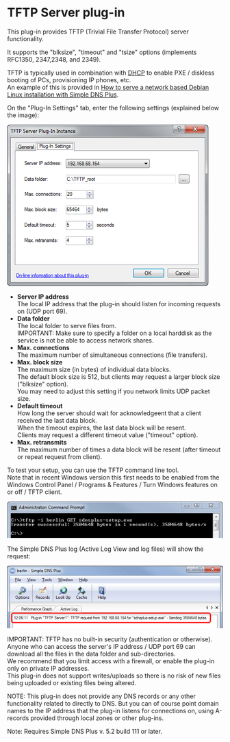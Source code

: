 ﻿---
category: 8
frontpage: false
comments: true
refs: 110,73
created-utc: 2019-01-01
modified-utc: 2020-01-08
---
# TFTP Server plug-in

This plug-in provides TFTP (Trivial File Transfer Protocol) server functionality.

It supports the "blksize", "timeout" and "tsize" options (implements RFC1350, 2347,2348, and 2349).

TFTP is typically used in combination with [DHCP](/kb/169) to enable PXE / diskless booting of PCs, provisioning IP phones, etc.  
An example of this is provided in [How to serve a network based Debian Linux installation with Simple DNS Plus](/kb/73).

On the "Plug-In Settings" tab, enter the following settings (explained below the image):

![](img/189/1.png)

- **Server IP address**  
The local IP address that the plug-in should listen for incoming requests on (UDP port 69).
- **Data folder**  
The local folder to serve files from.  
IMPORTANT: Make sure to specify a folder on a local harddisk as the service is not be able to access network shares.
- **Max. connections**  
The maximum number of simultaneous connections (file transfers).
- **Max. block size**  
The maximum size (in bytes) of individual data blocks.  
The default block size is 512, but clients may request a larger block size ("blksize" option).  
You may need to adjust this setting if you network limits UDP packet size.
- **Default timeout**  
How long the server should wait for acknowledgeent that a client received the last data block.  
When the timeout expires, the last data block will be resent.  
Clients may request a different timeout value ("timeout" option).
- **Max. retransmits**  
The maximum number of times a data block will be resent (after timeout or repeat request from client).

To test your setup, you can use the TFTP command line tool.  
Note that in recent Windows version this first needs to be enabled from the Windows Control Panel / Programs &amp; Features / Turn Windows features on or off / TFTP client.

![](img/189/2.png)

The Simple DNS Plus log (Active Log View and log files) will show the request:

![](img/189/3.png)

IMPORTANT: TFTP has no built-in security (authentication or otherwise). Anyone who can access the server's IP address / UDP port 69 can download all the files in the data folder and sub-directories.  
We recommend that you limit access with a firewall, or enable the plug-in only on private IP addresses.  
This plug-in does not support writes/uploads so there is no risk of new files being uploaded or existing files being altered.

NOTE: This plug-in does not provide any DNS records or any other functionality related to directly to DNS. But you can of course point domain names to the IP address that the plug-in listens for connections on, using A-records provided through local zones or other plug-ins.

Note: Requires Simple DNS Plus v. 5.2 build 111 or later.

